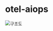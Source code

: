 # otel-aiops

![구조도](https://github.com/user-attachments/assets/e9f38bb3-0425-4d6a-b2b8-6d82bb71bdd5)
